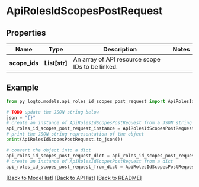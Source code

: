 # ApiRolesIdScopesPostRequest


## Properties

Name | Type | Description | Notes
------------ | ------------- | ------------- | -------------
**scope_ids** | **List[str]** | An array of API resource scope IDs to be linked. | 

## Example

```python
from py_logto.models.api_roles_id_scopes_post_request import ApiRolesIdScopesPostRequest

# TODO update the JSON string below
json = "{}"
# create an instance of ApiRolesIdScopesPostRequest from a JSON string
api_roles_id_scopes_post_request_instance = ApiRolesIdScopesPostRequest.from_json(json)
# print the JSON string representation of the object
print(ApiRolesIdScopesPostRequest.to_json())

# convert the object into a dict
api_roles_id_scopes_post_request_dict = api_roles_id_scopes_post_request_instance.to_dict()
# create an instance of ApiRolesIdScopesPostRequest from a dict
api_roles_id_scopes_post_request_from_dict = ApiRolesIdScopesPostRequest.from_dict(api_roles_id_scopes_post_request_dict)
```
[[Back to Model list]](../README.md#documentation-for-models) [[Back to API list]](../README.md#documentation-for-api-endpoints) [[Back to README]](../README.md)


